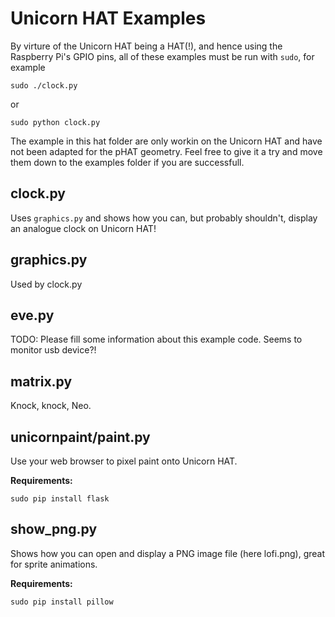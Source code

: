 Unicorn HAT Examples
====================

By virture of the Unicorn HAT being a HAT(!), and hence using the Raspberry Pi's GPIO pins, all of these examples must be run with `sudo`, for example

    sudo ./clock.py

or

    sudo python clock.py    


The example in this hat folder are only workin on the Unicorn HAT and have not been adapted for the pHAT geometry. Feel free to give it a try and move them down to the examples folder if you are successfull.


clock.py
--------

Uses `graphics.py` and shows how you can, but probably shouldn't, display an analogue clock on Unicorn HAT!

graphics.py
-----------

Used by clock.py

eve.py
------

TODO: Please fill some information about this example code.
Seems to monitor usb device?!

matrix.py
---------

Knock, knock, Neo.

unicornpaint/paint.py
---------------------

Use your web browser to pixel paint onto Unicorn HAT.

**Requirements:**

    sudo pip install flask


show_png.py
-----------

Shows how you can open and display a PNG image file (here lofi.png), great for sprite animations.

**Requirements:**

    sudo pip install pillow


